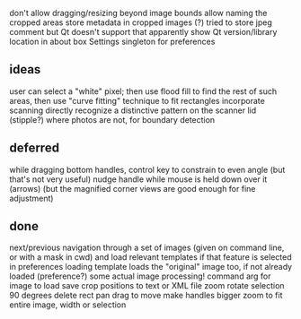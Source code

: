 don't allow dragging/resizing beyond image bounds
allow naming the cropped areas
store metadata in cropped images (?)
	tried to store jpeg comment but Qt doesn't support that apparently
show Qt version/library location in about box
Settings singleton for preferences

ideas
-----
user can select a "white" pixel; then use flood fill to find the rest of such areas, then use "curve fitting" technique to fit rectangles
incorporate scanning directly
recognize a distinctive pattern on the scanner lid (stipple?) where photos are not, for boundary detection

deferred
--------
while dragging bottom handles, control key to constrain to even angle (but that's not very useful)
nudge handle while mouse is held down over it (arrows) (but the magnified corner views are good enough for fine adjustment)

done
----
next/previous navigation through a set of images (given on command line, or with a mask in cwd) and load relevant templates if that feature is selected in preferences
loading template loads the "original" image too, if not already loaded (preference?)
some actual image processing!
command arg for image to load
save crop positions to text or XML file
zoom
rotate selection 90 degrees
delete rect
pan
drag to move
make handles bigger
zoom to fit entire image, width or selection

